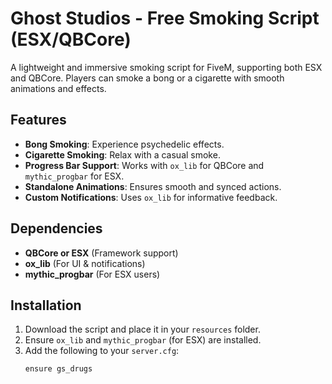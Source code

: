 # Ghost Studios - Free Smoking Script (ESX/QBCore)

A lightweight and immersive smoking script for FiveM, supporting both ESX and QBCore. Players can smoke a bong or a cigarette with smooth animations and effects.

## Features
- **Bong Smoking**: Experience psychedelic effects.
- **Cigarette Smoking**: Relax with a casual smoke.
- **Progress Bar Support**: Works with `ox_lib` for QBCore and `mythic_progbar` for ESX.
- **Standalone Animations**: Ensures smooth and synced actions.
- **Custom Notifications**: Uses `ox_lib` for informative feedback.

## Dependencies
- **QBCore or ESX** (Framework support)
- **ox_lib** (For UI & notifications)
- **mythic_progbar** (For ESX users)

## Installation
1. Download the script and place it in your `resources` folder.
2. Ensure `ox_lib` and `mythic_progbar` (for ESX) are installed.
3. Add the following to your `server.cfg`:
   ```plaintext
   ensure gs_drugs

